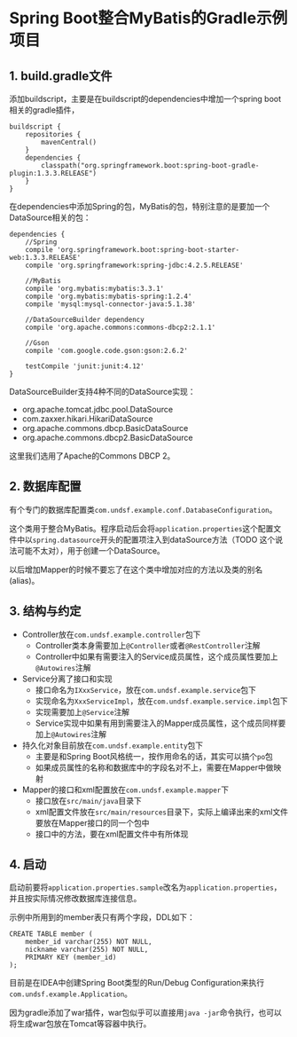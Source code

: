 # Spring Boot整合MyBatis的Gradle示例项目

## 1. build.gradle文件

添加buildscript，主要是在buildscript的dependencies中增加一个spring boot相关的gradle插件，

    buildscript {
        repositories {
            mavenCentral()
        }
        dependencies {
            classpath("org.springframework.boot:spring-boot-gradle-plugin:1.3.3.RELEASE")
        }
    }

在dependencies中添加Spring的包，MyBatis的包，特别注意的是要加一个DataSource相关的包：

    dependencies {
        //Spring
        compile 'org.springframework.boot:spring-boot-starter-web:1.3.3.RELEASE'
        compile 'org.springframework:spring-jdbc:4.2.5.RELEASE'
    
        //MyBatis
        compile 'org.mybatis:mybatis:3.3.1'
        compile 'org.mybatis:mybatis-spring:1.2.4'
        compile 'mysql:mysql-connector-java:5.1.38'
    
        //DataSourceBuilder dependency
        compile 'org.apache.commons:commons-dbcp2:2.1.1'
    
        //Gson
        compile 'com.google.code.gson:gson:2.6.2'
    
        testCompile 'junit:junit:4.12'
    }

DataSourceBuilder支持4种不同的DataSource实现：

* org.apache.tomcat.jdbc.pool.DataSource
* com.zaxxer.hikari.HikariDataSource
* org.apache.commons.dbcp.BasicDataSource
* org.apache.commons.dbcp2.BasicDataSource

这里我们选用了Apache的Commons DBCP 2。

## 2. 数据库配置

有个专门的数据库配置类`com.undsf.example.conf.DatabaseConfiguration`。

这个类用于整合MyBatis。程序启动后会将`application.properties`这个配置文件中以`spring.datasource`开头的配置项注入到dataSource方法（TODO 这个说法可能不太对），用于创建一个DataSource。

以后增加Mapper的时候不要忘了在这个类中增加对应的方法以及类的别名(alias)。

## 3. 结构与约定

* Controller放在`com.undsf.example.controller`包下
    * Controller类本身需要加上`@Controller`或者`@RestController`注解
    * Controller中如果有需要注入的Service成员属性，这个成员属性要加上`@Autowires`注解
* Service分离了接口和实现
    * 接口命名为`IXxxService`，放在`com.undsf.example.service`包下
    * 实现命名为`XxxServiceImpl`，放在`com.undsf.example.service.impl`包下
    * 实现需要加上`@Service`注解
    * Service实现中如果有用到需要注入的Mapper成员属性，这个成员同样要加上`@Autowires`注解
* 持久化对象目前放在`com.undsf.example.entity`包下
    * 主要是和Spring Boot风格统一，按作用命名的话，其实可以搞个`po`包
    * 如果成员属性的名称和数据库中的字段名对不上，需要在Mapper中做映射
* Mapper的接口和xml配置放在`com.undsf.example.mapper`下
    * 接口放在`src/main/java`目录下
    * xml配置文件放在`src/main/resources`目录下，实际上编译出来的xml文件要放在Mapper接口的同一个包中
    * 接口中的方法，要在xml配置文件中有所体现

## 4. 启动

启动前要将`application.properties.sample`改名为`application.properties`，并且按实际情况修改数据库连接信息。

示例中所用到的member表只有两个字段，DDL如下：

    CREATE TABLE member (
        member_id varchar(255) NOT NULL,
        nickname varchar(255) NOT NULL,
        PRIMARY KEY (member_id)
    );

目前是在IDEA中创建Spring Boot类型的Run/Debug Configuration来执行`com.undsf.example.Application`。

因为gradle添加了war插件，war包似乎可以直接用`java -jar`命令执行，也可以将生成war包放在Tomcat等容器中执行。
